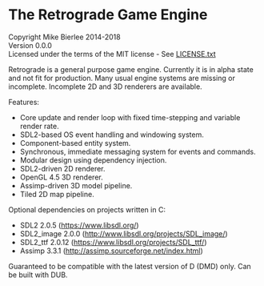 The Retrograde Game Engine
===
Copyright Mike Bierlee 2014-2018  
Version 0.0.0  
Licensed under the terms of the MIT license - See [LICENSE.txt](LICENSE.txt)

Retrograde is a general purpose game engine. Currently it is in alpha state 
and not fit for production. Many usual engine systems are missing or incomplete. 
Incomplete 2D and 3D renderers are available.

Features:
- Core update and render loop with fixed time-stepping and variable render rate.
- SDL2-based OS event handling and windowing system.
- Component-based entity system.
- Synchronous, immediate messaging system for events and commands.
- Modular design using dependency injection.
- SDL2-driven 2D renderer.
- OpenGL 4.5 3D renderer.
- Assimp-driven 3D model pipeline.
- Tiled 2D map pipeline.

Optional dependencies on projects written in C:
- SDL2 2.0.5 (https://www.libsdl.org/)
- SDL2_image 2.0.0 (http://www.libsdl.org/projects/SDL_image/)
- SDL2_ttf 2.0.12 (https://www.libsdl.org/projects/SDL_ttf/)
- Assimp 3.3.1 (http://assimp.sourceforge.net/index.html)

Guaranteed to be compatible with the latest version of D (DMD) only.
Can be built with DUB.
